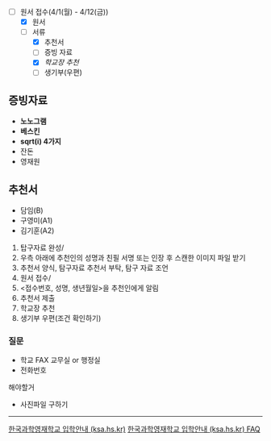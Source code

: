 - [ ] 원서 접수(4/1(월) - 4/12(금))
	- [x] 원서
	- [ ] 서류
		- [x] 추천서
		- [ ] 증빙 자료
		- [x] *학교장 추천*
		- [ ] 생기부(우편)

## 증빙자료
- **노노그램**
- **베스킨**
- **sqrt(i) 4가지**
- 잔돈
- 영재원
## 추천서
- 담임(B)
- 구영미(A1)
- 김기훈(A2)

1. 탑구자료 완성/
1. 우측 아래에 추천인의 성명과 친필 서명 또는 인장 후 스캔한 이미지 파일 받기
2. 추천서 양식, 탐구자료 추천서 부탁, 탐구 자료 조언
3. 원서 접수/
4. <접수번호, 성명, 생년월일>을 추천인에게 알림
5. 추천서 제출
6. 학교장 추천
7. 생기부 우편(조건 확인하기)

### 질문
- 학교 FAX 교무실 or 행정실
- 전화번호

해야할거
- 사진파일 구하기
---
[한국과학영재학교 입학안내 (ksa.hs.kr)](https://admission.ksa.hs.kr/iphak_kor/guidelines_jang.php)
[한국과학영재학교 입학안내 (ksa.hs.kr) FAQ](https://admission.ksa.hs.kr/iphak_kor/bbs_list.php?bbsID=kor_jang_faq)
